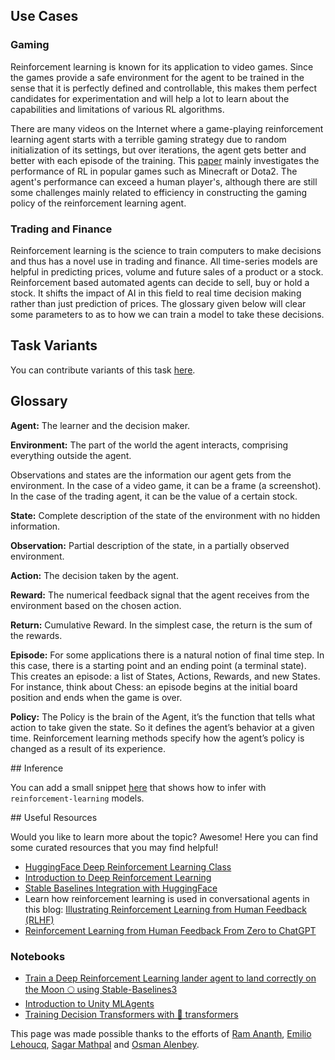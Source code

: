 ## Use Cases

### Gaming

Reinforcement learning is known for its application to video games. Since the games provide a safe environment for the agent to be trained in the sense that it is perfectly defined and controllable, this makes them perfect candidates for experimentation and will help a lot to learn about the capabilities and limitations of various RL algorithms. 


There are many videos on the Internet where a game-playing reinforcement learning agent starts with a terrible gaming strategy due to random initialization of its settings, but over iterations, the agent gets better and better with each episode of the training. This [paper](https://arxiv.org/abs/1912.10944) mainly investigates the performance of RL in popular games such as Minecraft or Dota2. The agent's performance can exceed a human player's, although there are still some challenges mainly related to efficiency in constructing the gaming policy of the reinforcement learning agent.


### Trading and Finance
Reinforcement learning is the science to train computers to make decisions and thus has a novel use in trading and finance. All time-series models are helpful in predicting prices, volume and future sales of a product or a stock. Reinforcement based automated agents can decide to sell, buy or hold a stock. It shifts the impact of AI in this field to real time decision making rather than just prediction of prices. The glossary given below will clear some parameters to as to how we can train a model to take these decisions.



## Task Variants 

You can contribute variants of this task [here](https://github.com/huggingface/hub-docs/blob/main/tasks/src/reinforcement-learning/about.md).

## Glossary

<!-- ![RL Loop](https://huggingface.co/blog/assets/63_deep_rl_intro/RL_process.jpg "Agent Environment Interaction") TODO: Uncomment image for visual understanding if it fits within the page--> 


**Agent:** The learner and the decision maker.


**Environment:** The part of the world the agent interacts, comprising everything outside the agent.


Observations and states are the information our agent gets from the environment. In the case of a video game, it can be a frame (a screenshot). In the case of the trading agent, it can be the value of a certain stock.


**State:** Complete description of the state of the environment with no hidden information.


**Observation:** Partial description of the state, in a partially observed environment.



**Action:** The decision taken by the agent.

**Reward:** The numerical feedback signal that the agent receives from the environment based on the chosen action.


**Return:** Cumulative Reward.  In the simplest case, the return is the sum of the rewards.


**Episode:** For some applications there is a natural notion of final time step.  In this case, there is a starting point and an ending point (a terminal state). This creates an episode: a list of States, Actions, Rewards, and new States. For instance, think about Chess: an episode begins at the initial board position and ends when the game is over.

**Policy:** The Policy is the brain of the Agent, it’s the function that tells what action to take given the state. So it defines the agent’s behavior at a given time. Reinforcement learning methods specify how the agent’s policy is changed as a result of its experience.

## Inference

You can add a small snippet [here](https://github.com/huggingface/hub-docs/blob/main/tasks/src/reinforcement-learning/about.md) that shows how to infer with `reinforcement-learning` models.

## Useful Resources

Would you like to learn more about the topic? Awesome! Here you can find some curated resources that you may find helpful!

- [HuggingFace Deep Reinforcement Learning Class](https://github.com/huggingface/deep-rl-class)
- [Introduction to Deep Reinforcement Learning](https://huggingface.co/blog/deep-rl-intro)
- [Stable Baselines Integration with HuggingFace](https://huggingface.co/blog/sb3)
- Learn how reinforcement learning is used in conversational agents in this blog: [Illustrating Reinforcement Learning from Human Feedback (RLHF)](https://huggingface.co/blog/rlhf)
- [Reinforcement Learning from Human Feedback From Zero to ChatGPT](https://www.youtube.com/watch?v=EAd4oQtEJOM)

### Notebooks
- [Train a Deep Reinforcement Learning lander agent to land correctly on the Moon 🌕 using Stable-Baselines3](https://github.com/huggingface/deep-rl-class/blob/main/unit1/unit1.ipynb)
- [Introduction to Unity MLAgents](https://colab.research.google.com/github/huggingface/deep-rl-class/blob/main/unit4/unit4.ipynb)
- [Training Decision Transformers with 🤗 transformers](https://github.com/huggingface/blog/blob/main/notebooks/101_train-decision-transformers.ipynb)

This page was made possible thanks to the efforts of [Ram Ananth](https://huggingface.co/RamAnanth1), [Emilio Lehoucq](https://huggingface.co/emiliol), [Sagar Mathpal](https://huggingface.co/sagarmathpal) and [Osman Alenbey](https://huggingface.co/osman93).
